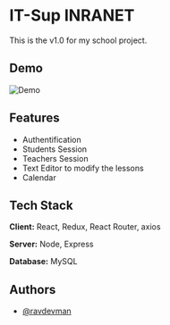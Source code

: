 
# IT-Sup INRANET

This is the v1.0 for my school project.





## Demo

![Demo](https://via.placeholder.com/468x300?text=App+Screenshot+Here)



## Features

- Authentification
- Students Session
- Teachers Session
- Text Editor to modify the lessons
- Calendar


## Tech Stack

**Client:** React, Redux, React Router, axios

**Server:** Node, Express

**Database:** MySQL


## Authors

- [@ravdevman](https://www.github.com/ravdevman)

